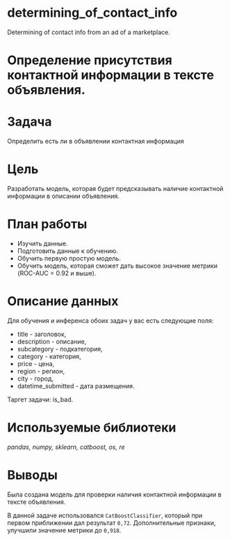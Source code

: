 # determining_of_contact_info
Determining of contact info from an ad of a marketplace. 

# Определение присутствия контактной информации в тексте объявления.

# Задача
Определить есть ли в объявлении контактная информация

# Цель
Разработать модель, которая будет предсказывать наличие контактной информации в описании объявления.

# План работы

- Изучить данные.
- Подготовить данные к обучению.
- Обучить первую простую модель.
- Обучить модель, которая сможет дать высокое значение метрики (ROC-AUC = 0.92 и выше).

# Описание данных
Для обучения и инференса обоих задач у вас есть следующие поля:

- title - заголовок,
- description - описание,
- subcategory - подкатегория,
- category - категория,
- price - цена,
- region - регион,
- city - город,
- datetime_submitted - дата размещения.

Таргет задачи: is_bad.

# Используемые библиотеки
*pandas, numpy, sklearn, catboost, os, re*

# Выводы
Была создана модель для проверки наличия контактной информации в тексте объявления. 

В данной задаче использовался `CatBoostClassifier`, который при первом приближении дал результат `0,72`. Дополнительные признаки, улучшили значение метрики до `0,918`. 

